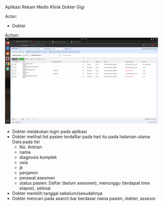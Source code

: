 Aplikasi Rekam Medis Klinik Dokter Gigi

Actor:
- Dokter

Action:
![Main Page](/doc/ui-example/1.png)
- Dokter melakukan login pada aplikasi
- Dokter melihat list pasien terdaftar pada hari itu pada halaman utama
    Data pada list
    - No. Antrian
    - nama
    - diagnosis komplek
    - usia
    - jk
    - penjamin
    - perawat asesmen
    - status pasien: Daftar (belum asesmen), menunggu (terdapat time elapse), selesai
- Dokter memilih tanggal sebelum/sesudahnya
- Dokter mencari pada search bar berdasar nama pasien, dokter, assesor
